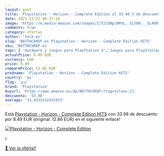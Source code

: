 ```yaml
---
layout: post
title: 'Playstation - Horizon - Complete Edition al 33.98 % de descuento'
date: 2021-11-22 00:37:14
image: 'https://m.media-amazon.com/images/I/51tQNpiNPUL._SL500_._SL400_.jpg'
comments: true
category: ofertas
author: 'tole.es'
slug: 'B07THC6RDF-es Playstation - Horizon - Complete Edition HITS'
sku: 'B07THC6RDF-es'
tags: [ 'Hardware y juegos para PlayStation 4','Juegos para PlayStation 4','Videojuegos','playstation', ]
actualPrice: 8.49 EUR
currency: EUR
price: 8.49
comparePrice: 12.86 EUR
prodname: 'Playstation - Horizon - Complete Edition HITS'
country: 'es'
flag: '🇪🇸'
brand: 'Playstation'
buyurl: 'https://www.amazon.es/dp/B07THC6RDF/?tag=tolees-21'
descuento: '33.98'
average: '13.4332432432433'
---
```


Está [Playstation - Horizon - Complete Edition HITS](https://www.amazon.es/dp/B07THC6RDF/?tag=tolees-21) con 33.98 de descuento por 8.49 EUR (original: 12.86 EUR) en el siguiente enlace!

[![Playstation - Horizon - Complete Edition](https://m.media-amazon.com/images/I/51tQNpiNPUL._SL500_._SL400_.jpg)](https://www.amazon.es/dp/B07THC6RDF/?tag=tolees-21)

ℹ️:


[🛒 Ver la oferta!!](https://www.amazon.es/dp/B07THC6RDF/?tag=tolees-21)
